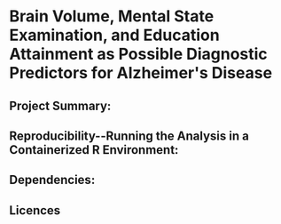 # Brain Volume, Mental State Examination, and Education Attainment as Possible Diagnostic Predictors for Alzheimer's Disease

## Project Summary:

## Reproducibility--Running the Analysis in a Containerized R Environment:

## Dependencies:

## Licences
